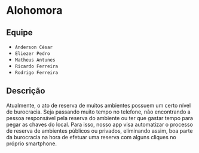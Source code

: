 # Alohomora

## Equipe

* `Anderson César`
* `Eliezer Pedro`
* `Matheus Antunes` 
* `Ricardo Ferreira` 
* `Rodrigo Ferreira` 

## Descrição

  Atualmente, o ato de reserva de muitos ambientes possuem um  certo nível de burocracia. Seja passando muito tempo no telefone, não encontrando a pessoa responsável pela reserva do ambiente ou ter que gastar tempo para pegar as chaves do local. Para isso, nosso app visa automatizar o processo de reserva de ambientes públicos ou privados, eliminando assim, boa parte da burocracia na hora de efetuar uma reserva com alguns cliques no próprio smartphone.
